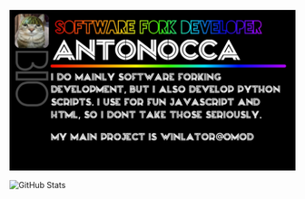 <p align="center"> <img src="bio.jpg" width="" height="" alt="Personal Bio" />
</p> <p align="center">

![GitHub Stats](https://github-readme-stats.vercel.app/api?username=antonoca&show_icons=true&theme=radical)
